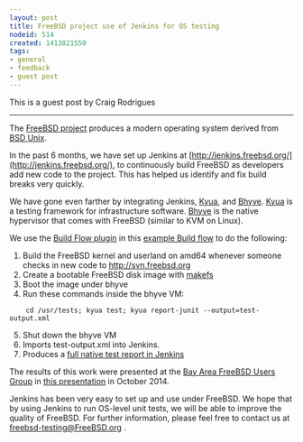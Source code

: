 ```yaml
---
layout: post
title: FreeBSD project use of Jenkins for OS testing
nodeid: 514
created: 1413821550
tags:
- general
- feedback
- guest post
---
```

This is a guest post by Craig Rodrigues

---

The [FreeBSD project](http://www.freebsd.org) produces a modern operating system derived from [BSD Unix](http://en.wikipedia.org/wiki/Berkeley_Software_Distribution).

In the past 6 months, we have set up Jenkins at [http://jenkins.freebsd.org/](http://jenkins.freebsd.org/), to continuously build FreeBSD as developers add new code to the project. This has helped us identify and fix build breaks very quickly.

We have gone even farther by integrating Jenkins, [Kyua](https://github.com/jmmv/kyua#readme),
and [Bhyve](http://bhyve.org/).
[Kyua](https://github.com/jmmv/kyua#readme) is a testing framework for infrastructure software.
[Bhyve](http://bhyve.org/) is the native hypervisor that comes with FreeBSD (similar to KVM on Linux).

We use the [Build Flow plugin](https://wiki.jenkins-ci.org/display/JENKINS/Build+Flow+Plugin) in this [example Build flow](https://jenkins.freebsd.org/jenkins/view/FreeBSD_src_stable/job/FreeBSD_stable_10/848/BuildGraph/)	 to do the following:

1. Build the FreeBSD kernel and userland on amd64 whenever someone checks in new code to http://svn.freebsd.org
2. Create a bootable FreeBSD disk image with [makefs](https://www.freebsd.org/cgi/man.cgi?query=makefs)
3. Boot the image under bhyve
4. Run these commands inside the bhyve VM:

```
    cd /usr/tests; kyua test; kyua report-junit --output=test-output.xml
```

5. Shut down the bhyve VM
6. Imports test-output.xml into Jenkins.
7. Produces a [full native test report in Jenkins](https://jenkins.freebsd.org/jenkins/job/FreeBSD_stable_10-tests/4/testReport/)

The results of this work were presented at the [Bay Area FreeBSD Users Group](http://bafug.org)
in [this presentation](http://www.slideshare.net/CraigRodrigues1/kyua-jenkins) in October 2014.

Jenkins has been very easy to set up and use under FreeBSD.   We hope that by using
Jenkins to run OS-level unit tests, we will be able to improve the quality of FreeBSD.
For further information, please feel free to contact us at <freebsd-testing@FreeBSD.org> .
